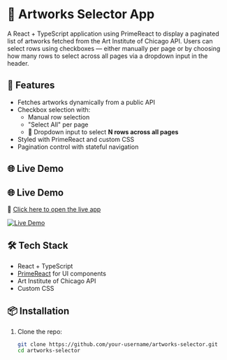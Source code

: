 # 🎨 Artworks Selector App

A React + TypeScript application using PrimeReact to display a paginated list of artworks fetched from the Art Institute of Chicago API. Users can select rows using checkboxes — either manually per page or by choosing how many rows to select across all pages via a dropdown input in the header.

## 🚀 Features

- Fetches artworks dynamically from a public API
- Checkbox selection with:
  - Manual row selection
  - "Select All" per page
  - 🔽 Dropdown input to select **N rows across all pages**
- Styled with PrimeReact and custom CSS
- Pagination control with stateful navigation

## 🌐 Live Demo

## 🌐 Live Demo

🎯 [Click here to open the live app](https://artwork-apitable.netlify.app/)

[![Live Demo](https://api.screenshotmachine.com/?key=demo&url=https://artwork-apitable.netlify.app/&dimension=1024x768)](https://artwork-apitable.netlify.app/)


## 🛠️ Tech Stack

- React + TypeScript
- [PrimeReact](https://primereact.org/) for UI components
- Art Institute of Chicago API
- Custom CSS

## 📦 Installation

1. Clone the repo:
   ```bash
   git clone https://github.com/your-username/artworks-selector.git
   cd artworks-selector
